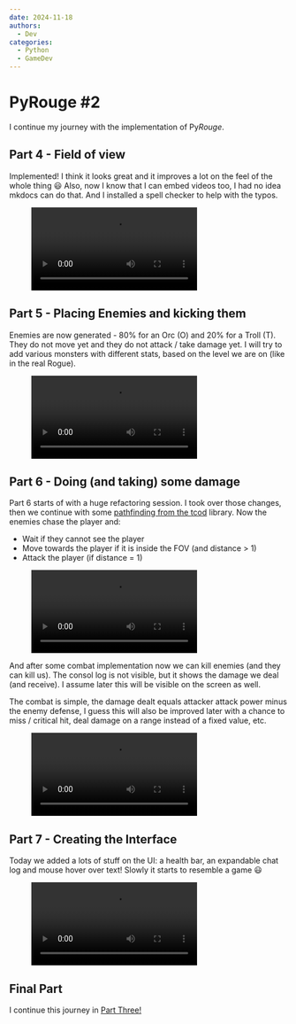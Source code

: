 ```yaml
---
date: 2024-11-18
authors:
  - Dev
categories:
  - Python
  - GameDev
---
```


# PyRouge #2

I continue my journey with the implementation of Py*Rouge*.

<!-- more -->

## Part 4 - Field of view

Implemented! I think it looks great and it improves a lot on the feel of the whole thing :smiley:
Also, now I know that I can embed videos too, I had no idea mkdocs can do that. And I installed a spell checker to help with the typos.

<figure class="video_container">
    <video controls src="../../../../images/rouge_fov.mp4" title="Title"></video>
</figure>

## Part 5 - Placing Enemies and kicking them

Enemies are now generated - 80% for an Orc (O) and 20% for a Troll (T). They do not move yet and they do not attack / take damage yet.
I will try to add various monsters with different stats, based on the level we are on (like in the real Rogue).

<figure class="video_container">
    <video controls src="../../../../images/rouge_enemies_1.mp4" title="Title"></video>
</figure>

## Part 6 - Doing (and taking) some damage

Part 6 starts of with a huge refactoring session. I took over those changes, then we continue with some [pathfinding from the tcod](https://python-tcod.readthedocs.io/en/latest/tcod/path.html) library.
Now the enemies chase the player and:

* Wait if they cannot see the player
* Move towards the player if it is inside the FOV (and distance > 1)
* Attack the player (if distance = 1)

<figure class="video_container">
    <video controls src="../../../../images/rouge_part_6_enemies_chasing.mp4" title="Title"></video>
</figure>

And after some combat implementation now we can kill enemies (and they can kill us). The consol log is not visible, but it shows the damage we deal (and receive). I assume later this will be visible on the screen as well.

The combat is simple, the damage dealt equals attacker attack power minus the enemy defense, I guess this will also be improved later with a chance to miss / critical hit, deal damage on a range instead of a fixed value, etc.

<figure class="video_container">
    <video controls src="../../../../images/rouge_part6_fight_enemies.mp4" title="Title"></video>
</figure>


## Part 7 - Creating the Interface

Today we added a lots of stuff on the UI: a health bar, an expandable chat log and mouse hover over text!
Slowly it starts to resemble a game :smiley:

<figure class="video_container">
    <video controls src="../../../../images/rouge_part_7_interface.mp4" title="Title"></video>
</figure>

## Final Part

I continue this journey in [Part Three!](rogue_part_3.md)
